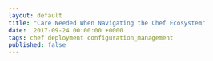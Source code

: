 ```yaml
---
layout: default
title: "Care Needed When Navigating the Chef Ecosystem"
date:  2017-09-24 00:00:00 +0000
tags: chef deployment configuration_management
published: false
---
```

